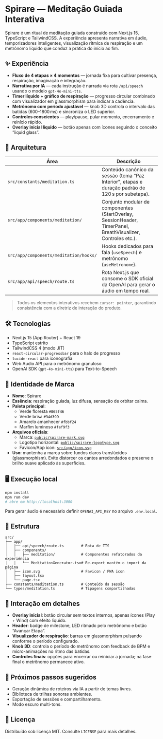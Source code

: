 # Spirare — Meditação Guiada Interativa

Spirare é um ritual de meditação guiada construído com Next.js 15, TypeScript e TailwindCSS. A experiência apresenta narrativa em áudio, temporizadores inteligentes, visualização rítmica de respiração e um metrônomo líquido que conduz a prática do início ao fim.

## ✨ Experiência

- **Fluxo de 4 etapas × 4 momentos** — jornada fixa para cultivar presença, respiração, imaginação e integração.
- **Narrativa por IA** — cada instrução é narrada via rota `/api/speech` usando o modelo `gpt-4o-mini-tts`.
- **Timer líquido + gráfico de respiração** — progresso circular combinado com visualizador em glassmorphism para indicar a cadência.
- **Metrônomo com período ajustável** — knob 3D controla o intervalo das batidas (600–1800 ms) e sincroniza o LED superior.
- **Controles conscientes** — play/pause, pular momento, encerramento e reinício rápido.
- **Overlay inicial líquido** — botão apenas com ícones seguindo o conceito “liquid glass”.

## 🧱 Arquitetura

| Área | Descrição |
| --- | --- |
| `src/constants/meditation.ts` | Conteúdo canônico da sessão (tema “Paz Interior”, etapas e duração padrão de 120 s por subetapa). |
| `src/app/components/meditation/` | Conjunto modular de componentes (StartOverlay, SessionHeader, TimerPanel, BreathVisualizer, Controles etc.). |
| `src/app/components/meditation/hooks/` | Hooks dedicados para fala (`useSpeech`) e metrônomo (`useMetronome`). |
| `src/app/api/speech/route.ts` | Rota Next.js que consome o SDK oficial da OpenAI para gerar o áudio em tempo real. |

> Todos os elementos interativos recebem `cursor: pointer`, garantindo consistência com a diretriz de interação do produto.

## 🛠️ Tecnologias

- Next.js 15 (App Router) + React 19
- TypeScript estrito
- TailwindCSS 4 (modo JIT)
- `react-circular-progressbar` para o halo de progresso
- `lucide-react` para iconografia
- Web Audio API para o metrônomo granuloso
- OpenAI SDK (`gpt-4o-mini-tts`) para Text-to-Speech

## 🎨 Identidade de Marca

- **Nome**: Spirare
- **Essência**: respiração guiada, luz difusa, sensação de orbitar calma.
- **Paleta principal**:
  - Verde floresta `#065f46`
  - Verde brisa `#34d399`
  - Amarelo amanhecer `#fbbf24`
  - Marfim luminoso `#fef9f3`
- **Arquivos oficiais**:
  - Marca: [`public/spirare-mark.svg`](public/spirare-mark.svg)
  - Logotipo horizontal: [`public/spirare-logotype.svg`](public/spirare-logotype.svg)
  - Favicon/App icon: [`src/app/icon.svg`](src/app/icon.svg)
- **Uso**: mantenha a marca sobre fundos claros translúcidos (glassmorphism). Evite distorcer os cantos arredondados e preserve o brilho suave aplicado às superfícies.

## 🖥️ Execução local

```bash
npm install
npm run dev
# abre em http://localhost:3000
```

Para gerar áudio é necessário definir `OPENAI_API_KEY` no arquivo `.env.local`.

## 🧭 Estrutura

```
src/
├── app/
│   ├── api/speech/route.ts        # Rota de TTS
│   ├── components/
│   │   ├── meditation/            # Componentes refatorados da experiência
│   │   └── MeditationGenerator.tsx# Re-export mantém o import da página
│   ├── icon.svg                   # Favicon / PWA icon
│   ├── layout.tsx
│   └── page.tsx
├── constants/meditation.ts        # Conteúdo da sessão
└── types/meditation.ts            # Tipagens compartilhadas
```

## 🧩 Interação em detalhes

- **Overlay inicial**: botão circular sem textos internos, apenas ícones (Play + Wind) com efeito líquido.
- **Header**: badge de milestone, LED ritmado pelo metrônomo e botão “Avançar Etapa”.
- **Visualizador de respiração**: barras em glassmorphism pulsando conforme o período configurado.
- **Knob 3D**: controla o período do metrônomo com feedback de BPM e micro-animações no ritmo das batidas.
- **Controles finais**: opções para encerrar ou reiniciar a jornada; na fase final o metrônomo permanece ativo.

## 🔭 Próximos passos sugeridos

- Geração dinâmica de roteiros via IA a partir de temas livres.
- Biblioteca de trilhas sonoras ambientes.
- Exportação de sessões e compartilhamento.
- Modo escuro multi-tons.

## 📄 Licença

Distribuído sob licença MIT. Consulte `LICENSE` para mais detalhes.
